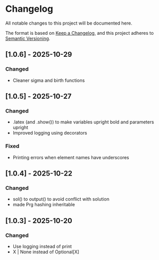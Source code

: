 # Changelog

All notable changes to this project will be documented here.

The format is based on [Keep a Changelog](https://keepachangelog.com/en/1.1.0/),
and this project adheres to [Semantic Versioning](https://semver.org/spec/v2.0.0.html).

## [1.0.6] - 2025-10-29
### Changed
- Cleaner sigma and birth functions


## [1.0.5] - 2025-10-27
### Changed
- .latex (and .show()) to make variables upright bold and parameters upright
- Improved logging using decorators 

### Fixed 
- Printing errors when element names have underscores 


## [1.0.4] - 2025-10-22
### Changed
- sol() to output() to avoid conflict with solution
- made Prg hashing inheritable 

## [1.0.3] - 2025-10-20
### Changed
- Use logging instead of print
- X | None instead of Optional[X] 

